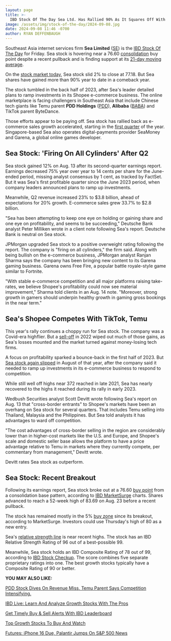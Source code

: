 ```yaml
---
layout: page
title: >-
  IBD Stock Of The Day Sea Ltd. Has Rallied 90% As It Squares Off With Temu, TikTok
image: /assets/img/stock-of-the-day/2024-09-08.jpg
date: 2024-09-08 11:46 -0700
author: RYAN DEFFENBAUGH
---
```







Southeast Asia internet services firm **Sea Limited** ([SE](https://research.investors.com/quote.aspx?symbol=SE)) is the [IBD Stock Of The Day](https://www.investors.com/research/ibd-stock-of-the-day/) for Friday. Sea stock is hovering near a 76.60 [consolidation](https://www.investors.com/how-to-invest/investors-corner/shopify-stock-consolidation-pattern-led-to-beautiful-gains/) buy point despite a recent pullback and is finding support at its [21-day moving average](https://www.investors.com/how-to-invest/investors-corner/what-is-the-21-day-exponential-moving-average/).




On the [stock market today](https://www.investors.com/news/stock-market-today-stock-market-news/?), Sea stock slid 2% to close at 77.18. But Sea shares have gained more than 90% year to date in a comeback year.


The stock tumbled in the back half of 2023, after Sea's leader detailed plans to ramp investments in its Shopee e-commerce business. The online marketplace is facing challengers in Southeast Asia that include Chinese tech giants like Temu parent **PDD Holdings** ([PDD](https://research.investors.com/quote.aspx?symbol=PDD)), **Alibaba** ([BABA](https://research.investors.com/quote.aspx?symbol=BABA)) and TikTok parent ByteDance.


Those efforts appear to be paying off. Sea stock has rallied back as e-commerce sales growth accelerated, starting in the [first quarter](https://www.investors.com/news/technology/sea-stock-q1-2024-earnings-se-stock-sea-limited/) of the year. Singapore-based Sea also operates digital-payments provider SeaMoney and Garena, a global online games developer.


Sea Stock: 'Firing On All Cylinders' After Q2
---------------------------------------------


Sea stock gained 12% on Aug. 13 after its second-quarter earnings report. Earnings decreased 75% year over year to 14 cents per share for the June-ended period, missing analyst consensus by 1 cent, as tracked by FactSet. But it was Sea's first profitable quarter since the June 2023 period, when company leaders announced plans to ramp up investments.


Meanwhile, Q2 revenue increased 23% to $3.8 billion, ahead of expectations for 20% growth. E-commerce sales grew 33.7% to $2.8 billion.


"Sea has been attempting to keep one eye on holding or gaining share and one eye on profitability, and seems to be succeeding," Deutsche Bank analyst Peter Milliken wrote in a client note following Sea's report. Deutsche Bank is neutral on Sea stock.


JPMorgan upgraded Sea stock to a positive overweight rating following the report. The company is "firing on all cylinders," the firm said. Along with being bullish on the e-commerce business, JPMorgan analyst Ranjan Sharma says the company has been bringing new content to its Garena gaming business. Garena owns Free Fire, a popular battle royale-style game similar to Fortnite.


"With stable e-commerce competition and all major platforms raising take-rates, we believe Shopee's profitability could now see material improvement," Sharma told clients in an Aug. 14 note. "Moreover, strong growth in gamers should underpin healthy growth in gaming gross bookings in the near term."


Sea's Shopee Competes With TikTok, Temu
---------------------------------------


This year's rally continues a choppy run for Sea stock. The company was a Covid-era highflier. But a [sell-off](https://www.investors.com/news/technology/se-stock-falls-pulls-ecommerce-unit-out-of-india/) in 2022 wiped out much of those gains, as Sea's losses mounted and the market turned against money-losing tech firms.


A focus on profitability sparked a bounce-back in the first half of 2023. But [Sea stock again slipped](https://www.investors.com/news/technology/se-stock-sea-limited-crashes-on-revenue-miss/) in August of that year, after the company said it needed to ramp up investments in its e-commerce business to respond to competition.


While still well off highs near 372 reached in late 2021, Sea has nearly recovered to the highs it reached during its rally in early 2023.


Wedbush Securities analyst Scott Devitt wrote following Sea's report on Aug. 13 that "cross-border entrants" to Shopee's markets have been an overhang on Sea stock for several quarters. That includes Temu selling into Thailand, Malaysia and the Philippines. But Sea told analysts it has advantages to ward off competition.


"The cost advantages of cross-border selling in the region are considerably lower than in higher-cost markets like the U.S. and Europe, and Shopee's scale and domestic seller base allows the platform to have a price advantage relative to Temu in markets where they currently compete, per commentary from management," Devitt wrote.


Devitt rates Sea stock as outperform.


Sea Stock: Recent Breakout
--------------------------


Following its earnings report, Sea stock broke out at a 76.60 [buy point](https://www.investors.com/how-to-invest/investors-corner/apple-stock-set-up-proper-buy-point-before-big-rally/) from a consolidation base pattern, according to [IBD MarketSurge](https://get.investors.com/marketsurge/?src=apa1bq) charts. Shares advanced to reach a 52-week high of 83.69 on Aug. 23 before a recent pullback.


The stock has remained mostly in the 5% [buy zone](https://www.investors.com/how-to-invest/investors-corner/buy-zone-nvidia-stock/) since its breakout, according to MarketSurge. Investors could use Thursday's high of 80 as a new entry.


Sea's [relative strength line](https://www.investors.com/how-to-invest/investors-corner/a-stock-breakout-specialty-tool-the-relative-strength-line/) is near recent highs. The stock has an IBD Relative Strength Rating of 96 out of a best-possible 99.


Meanwhile, Sea stock holds an IBD Composite Rating of 78 out of 99, according to [IBD Stock Checkup](https://research.investors.com/stock-checkup/nyse-sea-adr-se.aspx). The score combines five separate proprietary ratings into one. The best growth stocks typically have a Composite Rating of 90 or better.



**YOU MAY ALSO LIKE:**


[PDD Stock Dives On Revenue Miss. Temu Parent Says Competition Intensifying.](https://www.investors.com/news/technology/pdd-stock-temu-q2-earnings-sales/)


[IBD Live: Learn And Analyze Growth Stocks With The Pros](https://shop.investors.com/offer/splashresponsive.aspx?id=IBD-Live&intcode=icmhpbrdcstmsg|cms|ibdlive|2019|11|ibdlive|na|707596&src=A00387A)


[Get Timely Buy & Sell Alerts With IBD Leaderboard](https://www.investors.com/product/leaderboard/?artProdLink=Leaderboard)


[Top Growth Stocks To Buy And Watch](https://www.investors.com/stock-lists/stocks-to-watch-top-rated-ipos-big-caps-and-growth-stocks/)


[Futures: iPhone 16 Due, Palantir Jumps On S&P 500 News](https://www.investors.com/market-trend/stock-market-today/dow-jones-futures-apple-iphone-16-palantir-dell-jump-sp-500-news-tesla-xai/)




